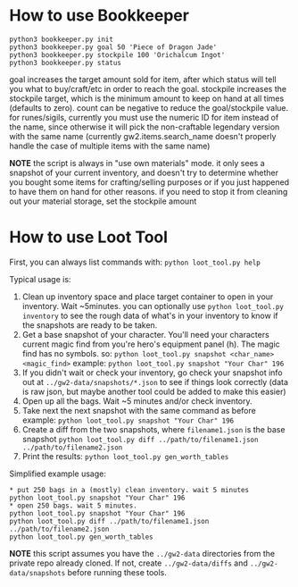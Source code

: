 # How to use Bookkeeper

```
python3 bookkeeper.py init
python3 bookkeeper.py goal 50 'Piece of Dragon Jade'
python3 bookkeeper.py stockpile 100 'Orichalcum Ingot'
python3 bookkeeper.py status
```

goal <count> <item> increases the target amount sold for item, after which status will tell you what to buy/craft/etc in order to reach the goal.  stockpile <count> <item> increases the stockpile target, which is the minimum amount to keep on hand at all times (defaults to zero).  count can be negative to reduce the goal/stockpile value.  for runes/sigils, currently you must use the numeric ID for item instead of the name, since otherwise it will pick the non-craftable legendary version with the same name (currently gw2.items.search_name doesn't properly handle the case of multiple items with the same name)

**NOTE** the script is always in "use own materials" mode.  it only sees a snapshot of your current inventory, and doesn't try to determine whether you bought some items for crafting/selling purposes or if you just happened to have them on hand for other reasons.  if you need to stop it from cleaning out your material storage, set the stockpile amount

# How to use Loot Tool

First, you can always list commands with:
```python loot_tool.py help```

Typical usage is:
1. Clean up inventory space and place target container to open in your inventory. Wait ~5minutes. you can optionally use ```python loot_tool.py inventory``` to see the rough data of what's in your inventory to know if the snapshots are ready to be taken.
2. Get a base snapshot of your character. You'll need your characters current magic find from you're hero's equipment panel (h).  The magic find has no symbols. so:
```python loot_tool.py snapshot <char_name> <magic_find>```
example:  ```python loot_tool.py snapshot "Your Char" 196```
3. If you didn't wait or check your inventory, go check your snapshot info out at ```../gw2-data/snapshots/*.json``` to see if things look correctly (data is raw json, but maybe another tool could be added to make this easier)
4. Open up all the bags. Wait ~5 minutes and/or check inventory.
5. Take next the next snapshot with the same command as before
example: ```python loot_tool.py snapshot "Your Char" 196```
6. Create a diff from the two snapshots, where ```filename1.json``` is the base snapshot
```python loot_tool.py diff ../path/to/filename1.json ../path/to/filename2.json```
7. Print the results:
```python loot_tool.py gen_worth_tables```

Simplified example usage:
```
* put 250 bags in a (mostly) clean inventory. wait 5 minutes
python loot_tool.py snapshot "Your Char" 196
* open 250 bags. wait 5 minutes.
python loot_tool.py snapshot "Your Char" 196
python loot_tool.py diff ../path/to/filename1.json ../path/to/filename2.json
python loot_tool.py gen_worth_tables
```

**NOTE** this script assumes you have the ```../gw2-data``` directories from the private repo already cloned. If not, create ```../gw2-data/diffs``` and ```../gw2-data/snapshots``` before running these tools.